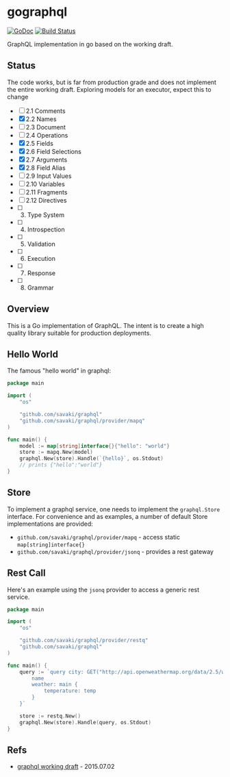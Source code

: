 # gographql

[![GoDoc](https://godoc.org/github.com/savaki/graphql?status.svg)](https://godoc.org/github.com/savaki/graphql)
[![Build Status](https://snap-ci.com/savaki/graphql/branch/master/build_image)](https://snap-ci.com/savaki/graphql/branch/master)

GraphQL implementation in go based on the working draft.

## Status

The code works, but is far from production grade and does not implement the entire working draft. Exploring models for 
an executor, expect this to change

- [ ] 2.1 Comments
- [x] 2.2 Names
- [ ] 2.3 Document
- [ ] 2.4 Operations
- [x] 2.5 Fields
- [x] 2.6 Field Selections
- [x] 2.7 Arguments
- [x] 2.8 Field Alias
- [ ] 2.9 Input Values
- [ ] 2.10 Variables
- [ ] 2.11 Fragments
- [ ] 2.12 Directives
- [ ] 3. Type System
- [ ] 4. Introspection
- [ ] 5. Validation
- [ ] 6. Execution
- [ ] 7. Response
- [ ] 8. Grammar

## Overview

This is a Go implementation of GraphQL.  The intent is to create a high quality library suitable for production deployments.

## Hello World

The famous "hello world" in graphql:

```go
package main

import (
	"os"

	"github.com/savaki/graphql"
	"github.com/savaki/graphql/provider/mapq"
)

func main() {
	model := map[string]interface{}{"hello": "world"}
	store := mapq.New(model)
	graphql.New(store).Handle(`{hello}`, os.Stdout)
	// prints {"hello":"world"}
}
```

## Store

To implement a graphql service, one needs to implement the ```graphql.Store``` interface.  For convenience and as examples, a number of default Store implementations are provided:

* ```github.com/savaki/graphql/provider/mapq``` - access static  ```map[string]interface{}```
* ```github.com/savaki/graphql/provider/jsonq``` - provides a rest gateway

## Rest Call

Here's an example using the ```jsonq``` provider to access a generic rest service.

```go
package main

import (
	"os"

	"github.com/savaki/graphql/provider/restq"
	"github.com/savaki/graphql"
)

func main() {
	query := `query city: GET("http://api.openweathermap.org/data/2.5/weather?q=London") {
		name
		weather: main {
			temperature: temp
		}
	}`

	store := restq.New()
	graphql.New(store).Handle(query, os.Stdout)
}
```

## Refs

* [graphql working draft](http://facebook.github.io/graphql/) - 2015.07.02

